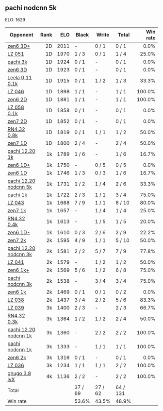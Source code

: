 ## pachi nodcnn 5k ##

ELO: 1629

Opponent | Rank | ELO | Black | Write | Total | Win rate
---------|-----:|----:|-------|-------|-------|-------:
[zen6 3D+](zen6%203D+.md) | 2D | 2011 | - | 0 / 1 | 0 / 1 | 0.0%
[LZ 051](LZ%20051.md) | 1D | 1970 | 1 / 3 | 0 / 1 | 1 / 4 | 25.0%
[pachi 3k](pachi%203k.md) | 1D | 1924 | 0 / 1 | - | 0 / 1 | 0.0%
[zen6 3D](zen6%203D.md) | 1D | 1923 | 0 / 1 | - | 0 / 1 | 0.0%
[Leela 0.11 0.1k](Leela%200.11%200.1k.md) | 1D | 1915 | 0 / 1 | 1 / 2 | 1 / 3 | 33.3%
[LZ 046](LZ%20046.md) | 1D | 1898 | 1 / 1 | - | 1 / 1 | 100.0%
[zen6 2D](zen6%202D.md) | 1D | 1881 | 1 / 1 | - | 1 / 1 | 100.0%
[LZ 058 0.1k](LZ%20058%200.1k.md) | 1D | 1858 | 0 / 1 | - | 0 / 1 | 0.0%
[zen7 2D](zen7%202D.md) | 1D | 1852 | 0 / 1 | - | 0 / 1 | 0.0%
[RN4.32 0.8k](RN4.32%200.8k.md) | 1D | 1819 | 0 / 1 | 1 / 1 | 1 / 2 | 50.0%
[zen7 1D](zen7%201D.md) | 1D | 1800 | 2 / 4 | - | 2 / 4 | 50.0%
[pachi 12.20 1k](pachi%2012.20%201k.md) | 1k | 1789 | 1 / 6 | - | 1 / 6 | 16.7%
[zen6 1D+](zen6%201D+.md) | 1k | 1750 | - | 0 / 5 | 0 / 5 | 0.0%
[zen6 1D](zen6%201D.md) | 1k | 1746 | 1 / 3 | 0 / 3 | 1 / 6 | 16.7%
[pachi 12.20 nodcnn 5k](pachi%2012.20%20nodcnn%205k.md) | 1k | 1731 | 1 / 2 | 1 / 4 | 2 / 6 | 33.3%
[pachi 1k](pachi%201k.md) | 1k | 1722 | 2 / 3 | 1 / 1 | 3 / 4 | 75.0%
[LZ 043](LZ%20043.md) | 1k | 1668 | 7 / 9 | 1 / 1 | 8 / 10 | 80.0%
[zen7 1k](zen7%201k.md) | 1k | 1657 | - | 1 / 4 | 1 / 4 | 25.0%
[RN4.32 0.4k](RN4.32%200.4k.md) | 1k | 1613 | - | 1 / 5 | 1 / 5 | 20.0%
[zen6 1D-](zen6%201D-.md) | 1k | 1610 | 0 / 3 | 2 / 6 | 2 / 9 | 22.2%
[zen7 2k](zen7%202k.md) | 2k | 1595 | 4 / 9 | 1 / 1 | 5 / 10 | 50.0%
[pachi 12.20 nodcnn 3k](pachi%2012.20%20nodcnn%203k.md) | 2k | 1581 | 2 / 2 | 5 / 7 | 7 / 9 | 77.8%
[LZ 041](LZ%20041.md) | 2k | 1579 | - | 1 / 2 | 1 / 2 | 50.0%
[zen6 1k+](zen6%201k+.md) | 2k | 1569 | 5 / 6 | 1 / 2 | 6 / 8 | 75.0%
[pachi nodcnn 3k](pachi%20nodcnn%203k.md) | 2k | 1538 | - | 3 / 4 | 3 / 4 | 75.0%
[zen6 1k](zen6%201k.md) | 2k | 1469 | 0 / 1 | 0 / 1 | 0 / 2 | 0.0%
[LZ 038](LZ%20038.md) | 2k | 1437 | 3 / 4 | 2 / 2 | 5 / 6 | 83.3%
[LZ 039](LZ%20039.md) | 3k | 1400 | 2 / 3 | - | 2 / 3 | 66.7%
[RN4.32 0.3k](RN4.32%200.3k.md) | 3k | 1364 | 1 / 2 | 1 / 2 | 2 / 4 | 50.0%
[pachi 12.20 nodcnn 1k](pachi%2012.20%20nodcnn%201k.md) | 3k | 1360 | - | 2 / 2 | 2 / 2 | 100.0%
[pachi nodcnn 1k](pachi%20nodcnn%201k.md) | 3k | 1333 | - | 1 / 1 | 1 / 1 | 100.0%
[zen6 2k](zen6%202k.md) | 3k | 1316 | 0 / 1 | - | 0 / 1 | 0.0%
[LZ 036](LZ%20036.md) | 3k | 1234 | 1 / 1 | 1 / 1 | 2 / 2 | 100.0%
[gnugo 3.8 lvX](gnugo%203.8%20lvX.md) | 4k | 1136 | 2 / 2 | - | 2 / 2 | 100.0%
Total | | | 37 / 69 | 27 / 62 | 64 / 131 | 
Win rate| | | 53.6% | 43.5% | 48.9% | 
